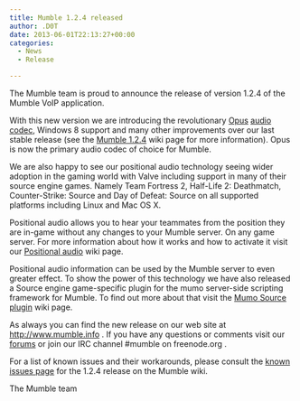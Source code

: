 ```yaml
---
title: Mumble 1.2.4 released
author: .D0T
date: 2013-06-01T22:13:27+00:00
categories:
  - News
  - Release

---
```

<img class="alignleft size-full wp-image-232" title="Mumblesoftwarelogo" src="http://mumble.sourceforge.net/w/logo.png" alt="" />The Mumble team is proud to announce the release of version 1.2.4 of the Mumble VoIP application.

With this new version we are introducing the revolutionary [Opus][1] [audio codec][2], Windows 8 support and many other improvements over our last stable release (see the [Mumble 1.2.4][3] wiki page for more information). Opus is now the primary audio codec of choice for Mumble.

<!--more-->

We are also happy to see our positional audio technology seeing wider adoption in the gaming world with Valve including support in many of their source engine games. Namely Team Fortress 2, Half-Life 2: Deathmatch, Counter-Strike: Source and Day of Defeat: Source on all supported platforms including Linux and Mac OS X.

Positional audio allows you to hear your teammates from the position they are in-game without any changes to your Mumble server. On any game server. For more information about how it works and how to activate it visit our [Positional audio][4] wiki page.

Positional audio information can be used by the Mumble server to even greater effect. To show the power of this technology we have also released a Source engine game-specific plugin for the mumo server-side scripting framework for Mumble. To find out more about that visit the [Mumo Source plugin][5] wiki page.

As always you can find the new release on our web site at <http://www.mumble.info> . If you have any questions or comments visit our [forums][6] or join our IRC channel #mumble on freenode.org .

For a list of known issues and their workarounds, please consult the [known issues page][7] for the 1.2.4 release on the Mumble wiki.

The Mumble team

 [1]: http://www.opus-codec.org/
 [2]: http://en.wikipedia.org/wiki/Audio_codec
 [3]: http://mumble.sourceforge.net/1.2.4
 [4]: http://mumble.sourceforge.net/Positional-Audio
 [5]: http://mumble.sourceforge.net/Mumo_source
 [6]: https://sourceforge.net/apps/phpbb/mumble/
 [7]: http://mumble.sourceforge.net/1.2.4_Known_Issues